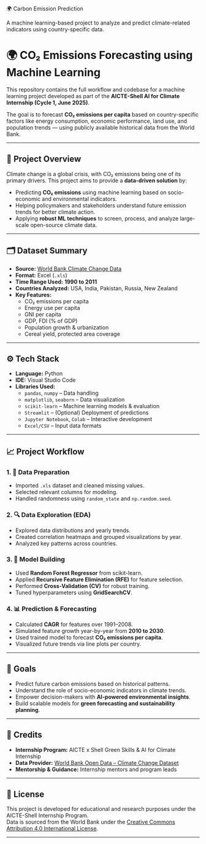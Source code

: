 🌍 Carbon Emission Prediction

A machine learning-based project to analyze and predict climate-related indicators using country-specific data.

# 🌍 CO₂ Emissions Forecasting using Machine Learning

This repository contains the full workflow and codebase for a machine learning project developed as part of the **AICTE-Shell AI for Climate Internship (Cycle 1, June 2025)**.

The goal is to forecast **CO₂ emissions per capita** based on country-specific factors like energy consumption, economic performance, land use, and population trends — using publicly available historical data from the World Bank.

---

## 📌 Project Overview

Climate change is a global crisis, with CO₂ emissions being one of its primary drivers. This project aims to provide a **data-driven solution** by:

- Predicting **CO₂ emissions** using machine learning based on socio-economic and environmental indicators.
- Helping policymakers and stakeholders understand future emission trends for better climate action.
- Applying **robust ML techniques** to screen, process, and analyze large-scale open-source climate data.

---

## 🗂️ Dataset Summary

- **Source:** [World Bank Climate Change Data](https://datacatalog.worldbank.org/dataset/climate-change-data)
- **Format:** Excel (`.xls`)
- **Time Range Used:** **1990 to 2011**
- **Countries Analyzed:** USA, India, Pakistan, Russia, New Zealand
- **Key Features:**
  - CO₂ emissions per capita
  - Energy use per capita
  - GNI per capita
  - GDP, FDI (% of GDP)
  - Population growth & urbanization
  - Cereal yield, protected area coverage

---

## ⚙️ Tech Stack

- **Language:** Python  
- **IDE:** Visual Studio Code  
- **Libraries Used:**
  - `pandas`, `numpy` – Data handling
  - `matplotlib`, `seaborn` – Data visualization
  - `scikit-learn` – Machine learning models & evaluation
  - `Streamlit` – (Optional) Deployment of predictions
  - `Jupyter Notebook`, `Colab` – Interactive development
  - `Excel/CSV` – Input data formats

---

## 📈 Project Workflow

### 1. 🔧 Data Preparation
- Imported `.xls` dataset and cleaned missing values.
- Selected relevant columns for modeling.
- Handled randomness using `random_state` and `np.random.seed`.

### 2. 🔍 Data Exploration (EDA)
- Explored data distributions and yearly trends.
- Created correlation heatmaps and grouped visualizations by year.
- Analyzed key patterns across countries.

### 3. 🤖 Model Building
- Used **Random Forest Regressor** from scikit-learn.
- Applied **Recursive Feature Elimination (RFE)** for feature selection.
- Performed **Cross-Validation (CV)** for robust training.
- Tuned hyperparameters using **GridSearchCV**.

### 4. 📊 Prediction & Forecasting
- Calculated **CAGR** for features over 1991–2008.
- Simulated feature growth year-by-year from **2010 to 2030**.
- Used trained model to forecast **CO₂ emissions per capita**.
- Visualized future trends via line plots per country.

---

## 🎯 Goals

- Predict future carbon emissions based on historical patterns.
- Understand the role of socio-economic indicators in climate trends.
- Empower decision-makers with **AI-powered environmental insights**.
- Build scalable models for **green forecasting and sustainability planning**.

---

## 🙌 Credits

- **Internship Program:** AICTE x Shell Green Skills & AI for Climate Internship  
- **Data Provider:** [World Bank Open Data – Climate Change Dataset](https://datacatalog.worldbank.org/dataset/climate-change-data)  
- **Mentorship & Guidance:** Internship mentors and program leads

---

## 📄 License

This project is developed for educational and research purposes under the AICTE-Shell Internship Program.  
Data is sourced from the World Bank under the [Creative Commons Attribution 4.0 International License](https://creativecommons.org/licenses/by/4.0/).

---
